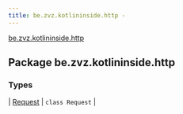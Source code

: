 ```yaml
---
title: be.zvz.kotlininside.http - 
---
```


[be.zvz.kotlininside.http](./index.html)

## Package be.zvz.kotlininside.http

### Types

| [Request](-request/index.html) | `class Request` |


